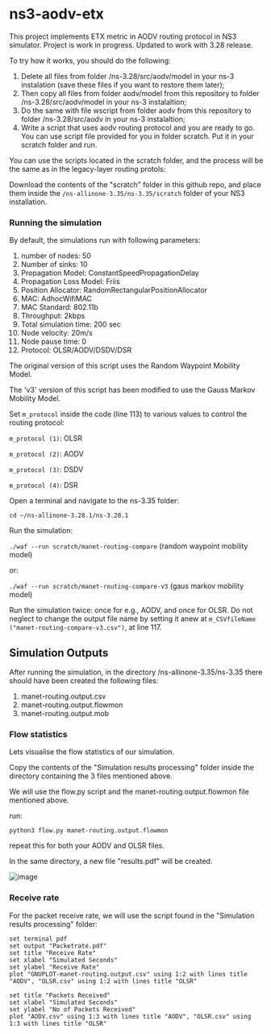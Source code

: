 # ns3-aodv-etx
This project implements ETX metric in AODV routing protocol in NS3 simulator.
Project is work in progress. Updated to work with 3.28 release.

To try how it works, you should do the following:
1) Delete all files from folder /ns-3.28/src/aodv/model in your ns-3 instalation (save these files if you want to restore them later);
2) Then copy all files from folder aodv/model from this repository to folder /ns-3.28/src/aodv/model in your ns-3 instalaltion;
3) Do the same with file wscript from folder aodv from this repository to folder /ns-3.28/src/aodv in your ns-3 instalaltion;
4) Write a script that uses aodv routing protocol and you are ready to go. You can use script file provided for you in folder scratch. Put it in your scratch folder and run.

You can use the scripts located in the scratch folder, and the process will be the same as in the legacy-layer routing protols:

Download the contents of the "scratch" folder in this github repo, and place them inside the `/ns-allinone-3.35/ns-3.35/scratch` folder of your NS3 installation.

### Running the simulation

By default, the simulations run with following parameters:
1. number of nodes: 50
2. Number of sinks: 10
3. Propagation Model: ConstantSpeedPropagationDelay
4. Propagation Loss Model: Friis
5. Position Allocator: RandomRectangularPositionAllocator
6. MAC: AdhocWifiMAC
7. MAC Standard: 802.11b
8. Throughput: 2kbps
9. Total simulation time: 200 sec
10. Node velocity: 20m/s
11. Node pause time: 0
12. Protocol: OLSR/AODV/DSDV/DSR

The original version of this script uses the Random Waypoint Mobility Model.

The 'v3' version of this script has been modified to use the Gauss Markov Mobility Model.

Set `m_protocol` inside the code (line 113) to various values to control the routing protocol:

`m_protocol (1)`: OLSR

`m_protocol (2)`: AODV

`m_protocol (3)`: DSDV

`m_protocol (4)`: DSR

Open a terminal and navigate to the ns-3.35 folder:

`cd ~/ns-allinone-3.28.1/ns-3.28.1`

Run the simulation:

`./waf --run scratch/manet-routing-compare` (random waypoint mobility model)

or:

`./waf --run scratch/manet-routing-compare-v3` (gaus markov mobility model)

Run the simulation twice: once for e.g., AODV, and once for OLSR. Do not neglect to change the output file name by setting it anew at `m_CSVfileName ("manet-routing-compare-v3.csv")`, at line 117.

## Simulation Outputs

After running the simulation, in the directory /ns-allinone-3.35/ns-3.35 there should have been created the following files:

1. manet-routing.output.csv
2. manet-routing.output.flowmon
3. manet-routing.output.mob

### Flow statistics

Lets visualise the flow statistics of our simulation.

Copy the contents of the "Simulation results processing" folder inside the directory containing the 3 files mentioned above.

We will use the flow.py script and the manet-routing.output.flowmon file mentioned above.

run:

`python3 flow.py manet-routing.output.flowmon`

repeat this for both your AODV and OLSR files.

In the same directory, a new file "results.pdf" will be created.

![image](https://user-images.githubusercontent.com/71447362/150393845-96709b52-78d3-43fb-ad46-2f999e9238e2.png)

### Receive rate

For the packet receive rate, we will use the script found in the "Simulation results processing" folder:

```
set terminal pdf 
set output "Packetrate.pdf"
set title "Receive Rate"
set xlabel "Simulated Seconds"
set ylabel "Receive Rate"
plot "GNUPLOT-manet-routing.output.csv" using 1:2 with lines title "AODV", "OLSR.csv" using 1:2 with lines title "OLSR"

set title "Packets Received"
set xlabel "Simulated Seconds"
set ylabel "No of Packets Received"
plot "AODV.csv" using 1:3 with lines title "AODV", "OLSR.csv" using 1:3 with lines title "OLSR"
```
